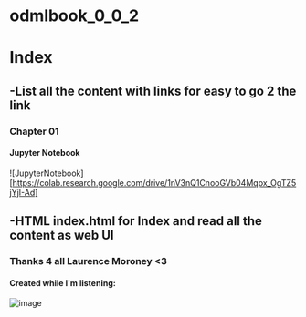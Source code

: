 # odmlbook_0_0_2

# Index
## -List all the content with links for easy to go 2 the link

### Chapter 01
#### Jupyter Notebook
![JupyterNotebook][https://colab.research.google.com/drive/1nV3nQ1CnooGVb04Mqpx_OgTZ5jYjI-Ad]


## -HTML index.html for Index and read all the content as web UI

### Thanks 4 all Laurence Moroney <3

#### Created while I'm listening:
![image](https://github.com/notvicent3/odmlbook/assets/132854638/d0f3ca07-ecf1-4a5d-b686-791a1bd2f620)

